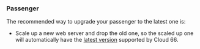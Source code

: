 <!-- usedin: [ _legacy_docker/stack-management] - post: -->


### Passenger

The recommended way to upgrade your passenger to the latest one is:

* Scale up a new web server and drop the old one, so the scaled up one will automatically have the [latest version](/introduction-to-cloud-66/technical-specifications#versions) supported by Cloud 66.

